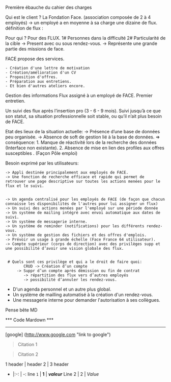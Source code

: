 Première ébauche du cahier des charges


Qui est le client ?
    La Fondation Face. (association composée de 2 à 4 employés)
        -> un employé a en moyenne à sa charge une dizaine de flux.
        définition de flux : 


Pour qui ?
    Pour des FLUX.
        1# Personnes dans la difficulté
        2# Particularité de la cible -> Present avec ou sous rendez-vous.
                   -> Représente une grande partie des missions de face.
 


FACE propose des services.

    - Création d'une lettre de motivation
    - Création/amélioration d'un CV
    - Proposition d'offres.
    - Préparation aux entretiens.
    - Et bien d'autres ateliers encore.




Gestion des informations
Flux assigné à un employé de FACE.
Premier entretien.

Un suivi des flux après l’insertion pro (3 - 6 - 9 mois).
Suivi jusqu’à ce que son statut, sa situation professionnelle soit stable, ou qu’il n’ait plus besoin de FACE.


Etat des lieux de la situation actuelle:
    -> Présence d’une base de données peu organisée.
    -> Absence de soft de gestion lié à la base de données.
        => conséquence:
            1. Manque de réactivité lors de la recherche des données (Interface non existante).
            2. Absence de mise en lien des profiles aux offres susceptibles . (Façon Pôle emploi)


Besoin exprimé par les utilisateurs:
    
    -> Appli destinée principalement aux employés de FACE.
    -> Une fonction de recherche efficace et rapide qui permet de retrouver une page descriptive sur toutes les actions menées pour le flux et le suivi.


    -> Un agenda centralisé pour les employés de FACE (de façon que chacun connaisse les disponibilités de l'autres pour lui assigner un flux)
    -> Un suivi des actions menées par l'employé sur une période donnée
    -> Un système de mailing intégré avec envoi automatique aux dates de suivi.
    -> Un système de messagerie interne.
    -> Un système de reminder (notifications) pour les différents rendez-vous.
    -> Un système de gestion des fichiers et des offres d'emplois.
    -> Prévoir un usage à grande échelle (Face France 64 utilisateur).
    -> Compte supérieur (corps de direction) avec des privilèges supp et une possibilité d’avoir une vision globale des flux.


     # Quels sont ces privilège et qui a le droit de faire quoi:
            CRUD -> Création d’un compte
         -> Suppr d’un compte après démission ou fin de contrat
            -> répartition des flux vers d’autres employés
            -> possibilité d’annuler les rendez-vous.










* D'un agenda personnel et un autre plus global.
* Un système de mailling automatisé à la création d'un rendez-vous.
* Une messagerie interne pour demander l'autorisation à ses collègues.




Pense bête MD

*** Code Mardown ***
*********************


[google] (http://www.google.com "link to google")


> Citation 1
<!-- -->
> Citation 2





1 header | header 2 | 3 header
- |:-: | -:
line `1` | **1** | **_valeur_**
Line 2 | 2 | *Value*


